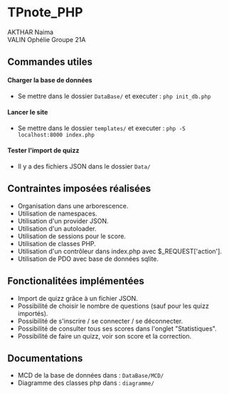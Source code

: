 # TPnote_PHP

AKTHAR Naima  
VALIN Ophélie
Groupe 21A

## Commandes utiles
#### Charger la base de données
- Se mettre dans le dossier `DataBase/` et executer : `php init_db.php`
#### Lancer le site
- Se mettre dans le dossier `templates/` et executer : `php -S localhost:8000 index.php`
#### Tester l'import de quizz
- Il y a des fichiers JSON dans le dossier `Data/`

## Contraintes imposées réalisées 
- Organisation dans une arborescence.
- Utilisation de namespaces.
- Utilisation d'un provider JSON.
- Utilisation d'un autoloader.
- Utilisation de sessions pour le score.
- Utilisation de classes PHP.
- Utilisation d'un contrôleur dans index.php avec $_REQUEST['action'].
- Utilisation de PDO avec base de données sqlite.


## Fonctionalitées implémentées
- Import de quizz grâce à un fichier JSON.
- Possibilité de choisir le nombre de questions (sauf pour les quizz importés).
- Possibilité de s'inscrire / se connecter / se déconnecter.
- Possibilité de consulter tous ses scores dans l'onglet "Statistiques".
- Possibilité de faire un quizz, voir son score et la correction.

## Documentations
- MCD de la base de données dans : `DataBase/MCD/`
- Diagramme des classes php dans : `diagramme/`
